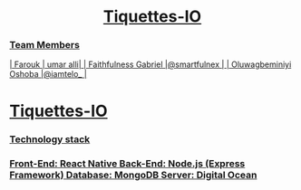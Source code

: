 <p align="center">
<a href="https://shift-technologies.io/">

<h1 align="center">Tiquettes-IO</h1>

### Team Members

| Farouk                | umar alli|
| Faithfulness Gabriel  |@smartfulnex       |
| Oluwagbeminiyi Oshoba |@iamtelo_          |

# Tiquettes-IO

### Technology stack
### Front-End: React Native Back-End: Node.js (Express Framework) Database: MongoDB Server: Digital Ocean
